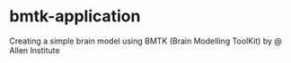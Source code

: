 # bmtk-application
Creating a simple brain model using BMTK (Brain Modelling ToolKit) by @ Allen Institute
